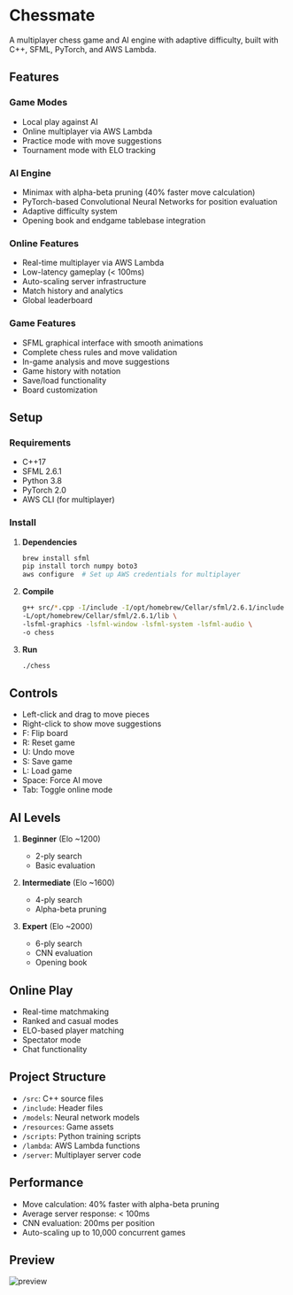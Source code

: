 # Chessmate

A multiplayer chess game and AI engine with adaptive difficulty, built with C++, SFML, PyTorch, and AWS Lambda.

## Features

### Game Modes

- Local play against AI
- Online multiplayer via AWS Lambda
- Practice mode with move suggestions
- Tournament mode with ELO tracking

### AI Engine

- Minimax with alpha-beta pruning (40% faster move calculation)
- PyTorch-based Convolutional Neural Networks for position evaluation
- Adaptive difficulty system
- Opening book and endgame tablebase integration

### Online Features

- Real-time multiplayer via AWS Lambda
- Low-latency gameplay (< 100ms)
- Auto-scaling server infrastructure
- Match history and analytics
- Global leaderboard

### Game Features

- SFML graphical interface with smooth animations
- Complete chess rules and move validation
- In-game analysis and move suggestions
- Game history with notation
- Save/load functionality
- Board customization

## Setup

### Requirements

- C++17
- SFML 2.6.1
- Python 3.8
- PyTorch 2.0
- AWS CLI (for multiplayer)

### Install

1. **Dependencies**

   ```sh
   brew install sfml
   pip install torch numpy boto3
   aws configure  # Set up AWS credentials for multiplayer
   ```

2. **Compile**

   ```sh
   g++ src/*.cpp -I/include -I/opt/homebrew/Cellar/sfml/2.6.1/include \
   -L/opt/homebrew/Cellar/sfml/2.6.1/lib \
   -lsfml-graphics -lsfml-window -lsfml-system -lsfml-audio \
   -o chess
   ```

3. **Run**
   ```sh
   ./chess
   ```

## Controls

- Left-click and drag to move pieces
- Right-click to show move suggestions
- F: Flip board
- R: Reset game
- U: Undo move
- S: Save game
- L: Load game
- Space: Force AI move
- Tab: Toggle online mode

## AI Levels

1. **Beginner** (Elo ~1200)

   - 2-ply search
   - Basic evaluation

2. **Intermediate** (Elo ~1600)

   - 4-ply search
   - Alpha-beta pruning

3. **Expert** (Elo ~2000)

   - 6-ply search
   - CNN evaluation
   - Opening book


## Online Play

- Real-time matchmaking
- Ranked and casual modes
- ELO-based player matching
- Spectator mode
- Chat functionality

## Project Structure

- `/src`: C++ source files
- `/include`: Header files
- `/models`: Neural network models
- `/resources`: Game assets
- `/scripts`: Python training scripts
- `/lambda`: AWS Lambda functions
- `/server`: Multiplayer server code

## Performance

- Move calculation: 40% faster with alpha-beta pruning
- Average server response: < 100ms
- CNN evaluation: 200ms per position
- Auto-scaling up to 10,000 concurrent games

## Preview

![preview](https://user-images.githubusercontent.com/63919507/188940128-b0916b22-a747-4e29-83c7-4596eb01ab9a.gif)
